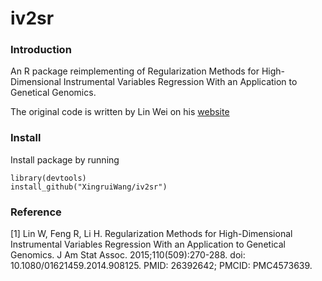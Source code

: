 # iv2sr

### Introduction

An R package reimplementing of Regularization Methods for High-Dimensional Instrumental Variables Regression With an Application to Genetical Genomics.

The original code is written by Lin Wei on his [website](https://www.math.pku.edu.cn/teachers/linw/software.html)

### Install

Install package by running
```{R}
library(devtools)
install_github("XingruiWang/iv2sr")
```


### Reference

[1] Lin W, Feng R, Li H. Regularization Methods for High-Dimensional Instrumental Variables Regression With an Application to Genetical Genomics. J Am Stat Assoc. 2015;110(509):270-288. doi: 10.1080/01621459.2014.908125. PMID: 26392642; PMCID: PMC4573639.


